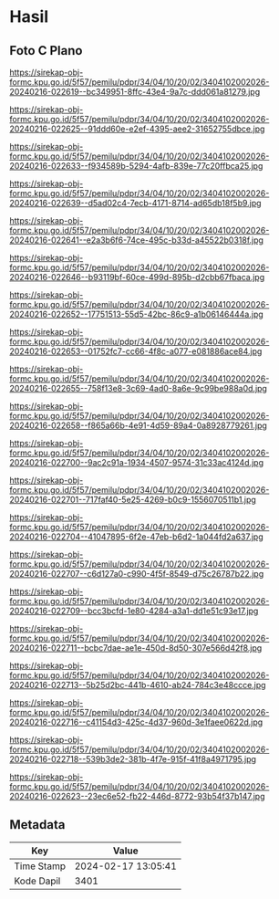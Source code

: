 # Hasil

## Foto C Plano

https://sirekap-obj-formc.kpu.go.id/5f57/pemilu/pdpr/34/04/10/20/02/3404102002026-20240216-022619--bc349951-8ffc-43e4-9a7c-ddd061a81279.jpg

https://sirekap-obj-formc.kpu.go.id/5f57/pemilu/pdpr/34/04/10/20/02/3404102002026-20240216-022625--91ddd60e-e2ef-4395-aee2-31652755dbce.jpg

https://sirekap-obj-formc.kpu.go.id/5f57/pemilu/pdpr/34/04/10/20/02/3404102002026-20240216-022633--f934589b-5294-4afb-839e-77c20ffbca25.jpg

https://sirekap-obj-formc.kpu.go.id/5f57/pemilu/pdpr/34/04/10/20/02/3404102002026-20240216-022639--d5ad02c4-7ecb-4171-8714-ad65db18f5b9.jpg

https://sirekap-obj-formc.kpu.go.id/5f57/pemilu/pdpr/34/04/10/20/02/3404102002026-20240216-022641--e2a3b6f6-74ce-495c-b33d-a45522b0318f.jpg

https://sirekap-obj-formc.kpu.go.id/5f57/pemilu/pdpr/34/04/10/20/02/3404102002026-20240216-022646--b93119bf-60ce-499d-895b-d2cbb67fbaca.jpg

https://sirekap-obj-formc.kpu.go.id/5f57/pemilu/pdpr/34/04/10/20/02/3404102002026-20240216-022652--17751513-55d5-42bc-86c9-a1b06146444a.jpg

https://sirekap-obj-formc.kpu.go.id/5f57/pemilu/pdpr/34/04/10/20/02/3404102002026-20240216-022653--01752fc7-cc66-4f8c-a077-e081886ace84.jpg

https://sirekap-obj-formc.kpu.go.id/5f57/pemilu/pdpr/34/04/10/20/02/3404102002026-20240216-022655--758f13e8-3c69-4ad0-8a6e-9c99be988a0d.jpg

https://sirekap-obj-formc.kpu.go.id/5f57/pemilu/pdpr/34/04/10/20/02/3404102002026-20240216-022658--f865a66b-4e91-4d59-89a4-0a8928779261.jpg

https://sirekap-obj-formc.kpu.go.id/5f57/pemilu/pdpr/34/04/10/20/02/3404102002026-20240216-022700--9ac2c91a-1934-4507-9574-31c33ac4124d.jpg

https://sirekap-obj-formc.kpu.go.id/5f57/pemilu/pdpr/34/04/10/20/02/3404102002026-20240216-022701--717faf40-5e25-4269-b0c9-1556070511b1.jpg

https://sirekap-obj-formc.kpu.go.id/5f57/pemilu/pdpr/34/04/10/20/02/3404102002026-20240216-022704--41047895-6f2e-47eb-b6d2-1a044fd2a637.jpg

https://sirekap-obj-formc.kpu.go.id/5f57/pemilu/pdpr/34/04/10/20/02/3404102002026-20240216-022707--c6d127a0-c990-4f5f-8549-d75c26787b22.jpg

https://sirekap-obj-formc.kpu.go.id/5f57/pemilu/pdpr/34/04/10/20/02/3404102002026-20240216-022709--bcc3bcfd-1e80-4284-a3a1-dd1e51c93e17.jpg

https://sirekap-obj-formc.kpu.go.id/5f57/pemilu/pdpr/34/04/10/20/02/3404102002026-20240216-022711--bcbc7dae-ae1e-450d-8d50-307e566d42f8.jpg

https://sirekap-obj-formc.kpu.go.id/5f57/pemilu/pdpr/34/04/10/20/02/3404102002026-20240216-022713--5b25d2bc-441b-4610-ab24-784c3e48ccce.jpg

https://sirekap-obj-formc.kpu.go.id/5f57/pemilu/pdpr/34/04/10/20/02/3404102002026-20240216-022716--c41154d3-425c-4d37-960d-3e1faee0622d.jpg

https://sirekap-obj-formc.kpu.go.id/5f57/pemilu/pdpr/34/04/10/20/02/3404102002026-20240216-022718--539b3de2-381b-4f7e-915f-41f8a4971795.jpg

https://sirekap-obj-formc.kpu.go.id/5f57/pemilu/pdpr/34/04/10/20/02/3404102002026-20240216-022623--23ec6e52-fb22-446d-8772-93b54f37b147.jpg


## Metadata

| Key        | Value               |
| ---------- | ------------------- |
| Time Stamp | 2024-02-17 13:05:41 |
| Kode Dapil | 3401                |



